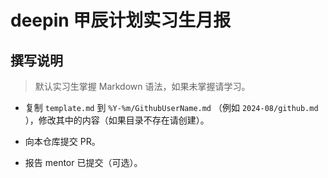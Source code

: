 # deepin 甲辰计划实习生月报

## 撰写说明

> 默认实习生掌握 Markdown 语法，如果未掌握请学习。

- 复制 `template.md` 到 `%Y-%m/GithubUserName.md` （例如 `2024-08/github.md` ），修改其中的内容（如果目录不存在请创建）。

- 向本仓库提交 PR。

- 报告 mentor 已提交（可选）。